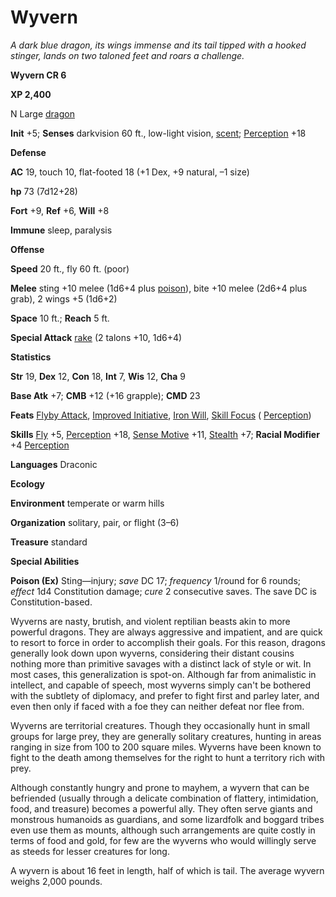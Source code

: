 # Wyvern

_A dark blue dragon, its wings immense and its tail tipped with a hooked stinger, lands on two taloned feet and roars a challenge._

**Wyvern CR 6**

**XP 2,400**

N Large [dragon](creatureTypes.md#_dragon)

**Init** +5; **Senses** darkvision 60 ft., low-light vision, [scent](universalMonsterRules.md#_scent); [Perception](../skills/perception.md#_perception) +18

**Defense**

**AC** 19, touch 10, flat-footed 18 (+1 Dex, +9 natural, –1 size)

**hp** 73 (7d12+28)

**Fort** +9, **Ref** +6, **Will** +8

**Immune** sleep, paralysis

**Offense**

**Speed** 20 ft., fly 60 ft. (poor)

**Melee** sting +10 melee (1d6+4 plus [poison](universalMonsterRules.md#_poison)), bite +10 melee (2d6+4 plus grab), 2 wings +5 (1d6+2)

**Space** 10 ft.; **Reach** 5 ft.

**Special Attack** [rake](universalMonsterRules.md#_rake) (2 talons +10, 1d6+4)

**Statistics**

**Str** 19, **Dex** 12, **Con** 18, **Int** 7, **Wis** 12, **Cha** 9

**Base Atk** +7; **CMB** +12 (+16 grapple); **CMD** 23

**Feats** [Flyby Attack](monsterFeats.md#_flyby-attack), [Improved Initiative](../feats.md#_improved-initiative), [Iron Will](../feats.md#_iron-will), [Skill Focus](../feats.md#_skill-focus) ( [Perception](../skills/perception.md#_perception))

**Skills** [Fly](../skills/fly.md#_fly) +5, [Perception](../skills/perception.md#_perception) +18, [Sense Motive](../skills/senseMotive.md#_sense-motive) +11, [Stealth](../skills/stealth.md#_stealth) +7; **Racial Modifier** +4 [Perception](../skills/perception.md#_perception)

**Languages** Draconic

**Ecology**

**Environment** temperate or warm hills

**Organization** solitary, pair, or flight (3–6)

**Treasure** standard

**Special Abilities**

**Poison (Ex)** Sting—injury; _save_ DC 17; _frequency_ 1/round for 6 rounds; _effect_ 1d4 Constitution damage; _cure_ 2 consecutive saves. The save DC is Constitution-based.

Wyverns are nasty, brutish, and violent reptilian beasts akin to more powerful dragons. They are always aggressive and impatient, and are quick to resort to force in order to accomplish their goals. For this reason, dragons generally look down upon wyverns, considering their distant cousins nothing more than primitive savages with a distinct lack of style or wit. In most cases, this generalization is spot-on. Although far from animalistic in intellect, and capable of speech, most wyverns simply can't be bothered with the subtlety of diplomacy, and prefer to fight first and parley later, and even then only if faced with a foe they can neither defeat nor flee from.

Wyverns are territorial creatures. Though they occasionally hunt in small groups for large prey, they are generally solitary creatures, hunting in areas ranging in size from 100 to 200 square miles. Wyverns have been known to fight to the death among themselves for the right to hunt a territory rich with prey.

Although constantly hungry and prone to mayhem, a wyvern that can be befriended (usually through a delicate combination of flattery, intimidation, food, and treasure) becomes a powerful ally. They often serve giants and monstrous humanoids as guardians, and some lizardfolk and boggard tribes even use them as mounts, although such arrangements are quite costly in terms of food and gold, for few are the wyverns who would willingly serve as steeds for lesser creatures for long.

A wyvern is about 16 feet in length, half of which is tail. The average wyvern weighs 2,000 pounds.

